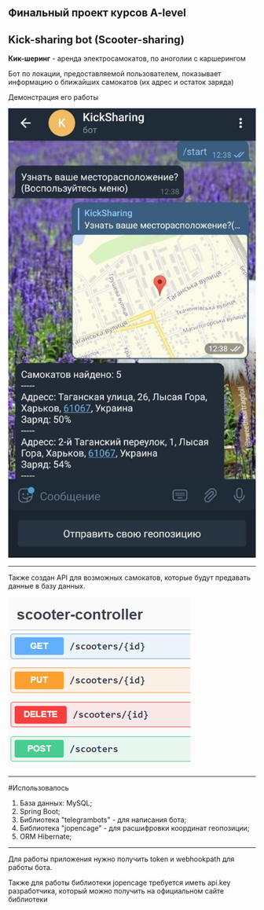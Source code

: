 Финальный проект курсов A-level
---
Kick-sharing bot (Scooter-sharing)
---
__Кик-шеринг__ - аренда электросамокатов, по аноголии с каршерингом

Бот по локации, предоставляемой пользователем, показывает информацию о ближайших самокатов (их адрес и остаток заряда)

Демонстрация его работы

![Работа бота](raw/presentation_bot.jpg)

---

Также создан API для возможных самокатов, которые будут предавать данные в базу данных.

![API](raw/presentation_api.png)

---
#Использовалось
1. База данных: MySQL;
2. Spring Boot;
3. Библиотека "telegrambots" - для написания бота;
4. Библиотека "jopencage" - для расшифровки координат геопозиции;
5. ORM Hibernate;
---
Для работы приложения нужно получить token и webhookpath для работы бота.

Также для работы библиотеки jopencage требуется иметь api.key разработчика, который можно получить на официальном сайте библиотеки